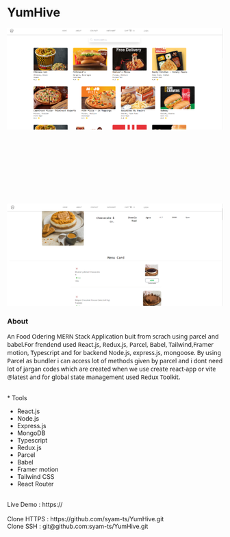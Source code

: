 
<div>
<h1> YumHive </h1>
<img src="backend/src/style/img/preview1.png" />
</br>
</br>
</br>
</br>
</br>
</br>
</br>
</br>
</br>
</br>
</br>
<img src="backend/src/style/img/preview2.png" />

<h3> About</h3>
<p style="font-family: sans";> 
  An Food Odering MERN Stack Application buit from scrach using parcel and babel.For frendend used React.js, Redux.js, Parcel, Babel, Tailwind,Framer motion, Typescript and for backend Node.js, express.js, mongoose. By using Parcel as bundler i can access lot of methods given by parcel and i dont need lot of jargan codes which are created when we use create react-app or vite @latest and for global state management used Redux Toolkit.
</p>

<br>* Tools </br>
* React.js</br>
* Node.js</br>
* Express.js</br>
* MongoDB</br>
* Typescript</br>
* Redux.js</br>
* Parcel </br>
* Babel </br>
* Framer motion</br>
* Tailwind CSS</br>
* React Router</p> 
 


</br>
<span>Live Demo : </span>
<span>https:// </span>
</br>
</br>
<span>Clone HTTPS : </span>
<span>https://github.com/syam-ts/YumHive.git</span>
</br>
<span>Clone SSH : </span>
<span>git@github.com:syam-ts/YumHive.git</span>

</div>